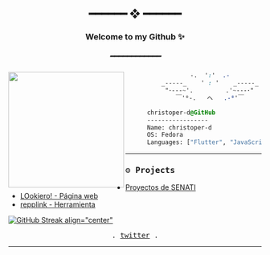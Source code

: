 <h2 align="center"> ━━━━━━  ❖  ━━━━━━ </h2>
<h3 align="center"> Welcome to my Github ✨ </h3>
<h5 align="center"> ━━━━━━━━━━━━ </h5>

<div>
  <div align="center">
    
  </div>
</div>

<div><img align="left" src="https://avatars.githubusercontent.com/u/91582821?s=400&u=60f4f38ace429f38dd38c2bb3657078fc974f8b8&v=4" border="0" style="width:230px;">
  
  ```css
                    -.  ':'  .-
            _-----_    ' : '    _-----_
             "･---~'.         .'~---･"
                ￣'⁰-.   ヘ   .-⁰'￣

        christoper-d@GitHub    
        -----------------
        Name: christoper-d
        OS: Fedora
        Languages: ["Flutter", "JavaScript","Java","c++"] 

  ```
</div>

<hr>
<h3 id="projects"><samp>⚙ Projects</samp></h3>
<ul>
  <li><a href="https://github.com/christoper-d/PRO-SENATI">Proyectos de SENATI</a></li>
  <li><a href="https://github.com/christoper-d/LOokiero">LOokiero! - Página web</a></li>
  <li><a href="https://github.com/christoper-d/repplink">repplink - Herramienta</a></li>
</ul>

[![GitHub Streak align="center"](http://github-readme-streak-stats.herokuapp.com?user=christoper-d&theme=one-dark-pro&hide_border=true&date_format=M%20j%5B%2C%20Y%5D)](https://git.io/streak-stats)


<p align="center">
  <samp>
    . <a href="https://twitter.com/christoper__d">twitter</a> .
  </samp>
</p>
<hr>
